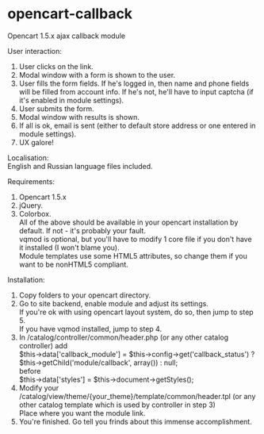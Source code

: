 opencart-callback
=================

Opencart 1.5.x ajax callback module

User interaction:

1.  User clicks on the link.  
2.  Modal window with a form is shown to the user.  
3.  User fills the form fields. 
If he's logged in, then name and phone fields will be filled from account info. 
If he's not, he'll have to input captcha (if it's enabled in module settings).
4.  User submits the form.
5.  Modal window with results is shown.
6.  If all is ok, email is sent (either to default store address or one entered in module settings).
7.  UX galore!

Localisation:  
English and Russian language files included.

Requirements:

1.  Opencart 1.5.x  
2.  jQuery.  
2.  Colorbox.  
All of the above should be available in your opencart installation by default. If not - it's probably your fault.  
vqmod is optional, but you'll have to modify 1 core file if you don't have it installed (I won't blame you).  
Module templates use some HTML5 attributes, so change them if you want to be nonHTML5 compliant.  

Installation:

1. Copy folders to your opencart directory.  
2. Go to site backend, enable module and adjust its settings.  
If you're ok with using opencart layout system, do so, then jump to step 5.  
If you have vqmod installed, jump to step 4.  
3. In /catalog/controller/common/header.php (or any other catalog controller) add  
    $this->data['callback_module'] = $this->config->get('callback_status') ? $this->getChild('module/callback', array()) : null;  
   before   
    $this->data['styles'] = $this->document->getStyles();  
4. Modify your /catalog/view/theme/{your_theme}/template/common/header.tpl (or any other catalog template which is used by controller in step 3)  
   Place <?php echo $callback_module; ?> where you want the module link.  
5. You're finished. Go tell you frinds about this immense accomplishment.  
